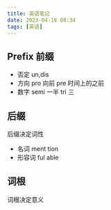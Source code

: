 ```yaml
---
title: 英语笔记
date: 2023-04-18 08:34
tags: [英语]
---
```

## Prefix 前缀
* 否定
un,dis
* 方向
pro 向前
pre 时间上的之前
* 数字
semi 一半
tri 三

## 后缀
后缀决定词性
* 名词
ment
tion
* 形容词
ful
able
## 词根
词根决定意义


